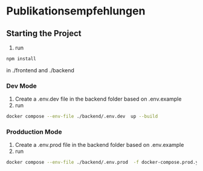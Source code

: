 # Publikationsempfehlungen

## Starting the Project

1. run 

```bash 
npm install
 ```

in ./frontend and ./backend

### Dev Mode

1. Create a .env.dev file in the backend folder based on .env.example
2. run 

```bash
docker compose --env-file ./backend/.env.dev  up --build

```

### Prodduction Mode
1. Create a .env.prod file in the backend folder based on .env.example
2. run
```bash
docker compose --env-file ./backend/.env.prod  -f docker-compose.prod.yml  up --build
```
